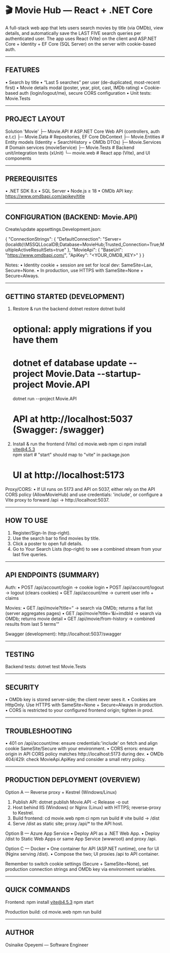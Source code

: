 🎬 Movie Hub — React + .NET Core 
====================================

A full-stack web app that lets users search movies by title (via OMDb), view details, and automatically save the LAST FIVE search queries per authenticated user. The app uses React (Vite) on the client and ASP.NET Core + Identity + EF Core (SQL Server) on the server with cookie-based auth.

------------------------------------
FEATURES
------------------------------------
• Search by title 
• “Last 5 searches” per user (de-duplicated, most-recent first)
• Movie details modal (poster, year, plot, cast, IMDb rating)
• Cookie-based auth (login/logout/me), secure CORS configuration
• Unit tests: Movie.Tests

------------------------------------
PROJECT LAYOUT
------------------------------------
Solution 'Movie'
├─ Movie.API        # ASP.NET Core Web API (controllers, auth e.t.c)
├─ Movie.Data       # Repositories, EF Core DbContext
├─ Movie.Entities   # Entity models (Identity + SearchHistory + OMDb DTOs)
├─ Movie.Services   # Domain services (movieService)
├─ Movie.Tests      # Backend unit/integration tests (xUnit)
└─ movie.web        # React app (Vite), and UI components

------------------------------------
PREREQUISITES
------------------------------------
• .NET SDK 8.x
• SQL Server
• Node.js ≥ 18
• OMDb API key: https://www.omdbapi.com/apikey/title

------------------------------------
CONFIGURATION (BACKEND: Movie.API)
------------------------------------
Create/update appsettings.Development.json:

{
  "ConnectionStrings": {
    "DefaultConnection": "Server=(localdb)\MSSQLLocalDB;Database=MovieHub;Trusted_Connection=True;MultipleActiveResultSets=true"
  },
  "MovieApi": {
    "BaseUrl": "https://www.omdbapi.com/",
    "ApiKey": "<YOUR_OMDB_KEY>"
  }
}

Notes:
• Identity cookie + session are set for local dev: SameSite=Lax, Secure=None.
• In production, use HTTPS with SameSite=None + Secure=Always.

------------------------------------
GETTING STARTED (DEVELOPMENT)
------------------------------------
1) Restore & run the backend
   dotnet restore
   dotnet build
   # optional: apply migrations if you have them
   # dotnet ef database update --project Movie.Data --startup-project Movie.API
   dotnet run --project Movie.API
   # API at http://localhost:5037 (Swagger: /swagger)

2) Install & run the frontend (Vite)
   cd movie.web
   npm ci
   npm install vite@4.5.3    
   npm start                   # "start" should map to "vite" in package.json
   # UI at http://localhost:5173

Proxy/CORS:
• If UI runs on 5173 and API on 5037, either rely on the API CORS policy (AllowMovieHub) and use credentials: 'include', or configure a Vite proxy to forward /api → http://localhost:5037.

------------------------------------
HOW TO USE
------------------------------------
1. Register/Sign-In (top-right).
2. Use the search bar to find movies by title.
3. Click a poster to open full details.
4. Go to Your Search Lists (top-right) to see a combined stream from your last five queries.

------------------------------------
API ENDPOINTS (SUMMARY)
------------------------------------
Auth:
• POST /api/account/login        -> cookie login
• POST /api/account/logout       -> logout (clears cookies)
• GET  /api/account/me           -> current user info + claims

Movies:
• GET  /api/movie?title=<q>     -> search via OMDb; returns a flat list (server aggregates pages)
• GET  /api/movie?title=<q>&i=imdbId    -> search via OMDb; returns movie detail
• GET  /api/movie/from-history  -> combined results from last 5 terms

Swagger (development): http://localhost:5037/swagger

------------------------------------
TESTING
------------------------------------
Backend tests:
  dotnet test Movie.Tests
  
------------------------------------
SECURITY
------------------------------------
• OMDb key is stored server-side; the client never sees it.
• Cookies are HttpOnly. Use HTTPS with SameSite=None + Secure=Always in production.
• CORS is restricted to your configured frontend origin; tighten in prod.

------------------------------------
TROUBLESHOOTING
------------------------------------
• 401 on /api/account/me: ensure credentials:'include' on fetch and align cookie SameSite/Secure with your environment.
• CORS errors: ensure origin in API CORS policy matches http://localhost:5173 during dev.
• OMDb 404/429: check MovieApi.ApiKey and consider a small retry policy.

------------------------------------
PRODUCTION DEPLOYMENT (OVERVIEW)
------------------------------------
Option A — Reverse proxy + Kestrel (Windows/Linux)
  1) Publish API:
     dotnet publish Movie.API -c Release -o out
  2) Host behind IIS (Windows) or Nginx (Linux) with HTTPS; reverse-proxy to Kestrel.
  3) Build frontend:
     cd movie.web
     npm ci
     npm run build          # vite build → /dist
  4) Serve /dist as static site; proxy /api/* to the API host.

Option B — Azure App Service
  • Deploy API as a .NET Web App.
  • Deploy /dist to Static Web Apps or same App Service (wwwroot) and proxy /api.

Option C — Docker
  • One container for API (ASP.NET runtime), one for UI (Nginx serving /dist).
  • Compose the two; UI proxies /api to API container.

Remember to switch cookie settings (Secure + SameSite=None), set production connection strings and OMDb key via environment variables.

------------------------------------
QUICK COMMANDS
------------------------------------
Frontend:
  npm install vite@4.5.3
  npm start

Production build:
  cd movie.web
  npm run build

------------------------------------
AUTHOR
------------------------------------
Osinaike Opeyemi — Software Engineer
